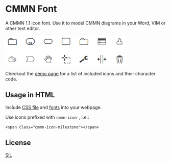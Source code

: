 # CMMN Font

A CMMN 1.1 icon font. Use it to model CMMN diagrams in your Word, VIM or other text editor.

![Font Preview](docs/symbols.png)


Checkout the [demo page](https://rawgit.com/bpmn-io/cmmn-font/master/dist/demo.html) for a list of included icons and their character code.


## Usage in HTML

Include [CSS file](dist/css/cmmn.css) and [fonts](dist/font) into your webpage.

Use icons prefixed with `cmmn-icon-`, i.e.:

```
<span class="cmmn-icon-milestone"></span>
```


## License

[SIL](http://scripts.sil.org/cms/scripts/page.php?item_id=OFL_web)
